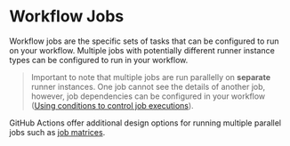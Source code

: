 # Workflow Jobs
Workflow jobs are the specific sets of tasks that can be configured to run on your workflow. Multiple jobs with potentially different runner instance types can be configured to run in your workflow.

> Important to note that multiple jobs are run parallelly on **separate** runner instances. One job cannot see the details of another job, however, job dependencies can be configured in your workflow ([Using conditions to control job executions](https://docs.github.com/en/actions/using-jobs/using-conditions-to-control-job-execution)).

GitHub Actions offer additional design options for running multiple parallel jobs such as [job matrices](https://docs.github.com/en/actions/using-jobs/using-a-matrix-for-your-jobs).
